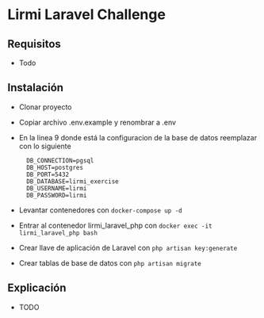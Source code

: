 # Lirmi Laravel Challenge

## Requisitos
- Todo
## Instalación
- Clonar proyecto
- Copiar archivo .env.example y renombrar a .env
- En la linea 9 donde está la configuracion de la base de datos reemplazar con lo siguiente

	    DB_CONNECTION=pgsql
	    DB_HOST=postgres
	    DB_PORT=5432
	    DB_DATABASE=lirmi_exercise
	    DB_USERNAME=lirmi
	    DB_PASSWORD=lirmi
	    
- Levantar contenedores con `docker-compose up -d`
- Entrar al contenedor lirmi_laravel_php con `docker exec -it lirmi_laravel_php bash`
- Crear llave de aplicación de Laravel con `php artisan key:generate`
- Crear tablas de base de datos con `php artisan migrate`

## Explicación
- TODO
